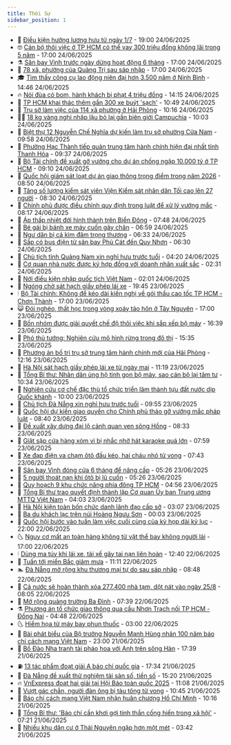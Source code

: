 ```yaml
---
title: Thời Sự
sidebar_position: 1
---
```


<!-- vnexpress-thoi-su:START -->
- 🦒 [Điều kiện hưởng lương hưu từ ngày 1/7](https://vnexpress.net/dieu-kien-huong-luong-huu-tu-ngay-1-7-4905723.html) - 19:00 24/06/2025
- 🤓 [Cán bộ thôi việc ở TP HCM có thể vay 300 triệu đồng không lãi trong 5 năm](https://vnexpress.net/can-bo-thoi-viec-o-tp-hcm-co-the-vay-300-trieu-dong-khong-lai-trong-5-nam-4905815.html) - 17:00 24/06/2025
- ⚗️ [Sân bay Vinh trước ngày dừng hoạt động 6 tháng](https://vnexpress.net/san-bay-vinh-truoc-ngay-dung-hoat-dong-6-thang-4905430.html) - 17:00 24/06/2025
- 🌊 [78 xã, phường của Quảng Trị sau sáp nhập](https://vnexpress.net/78-xa-phuong-cua-quang-tri-sau-sap-nhap-4899701.html) - 17:00 24/06/2025
- 🎓 [Tìm thấy công cụ lao động niên đại hơn 3.500 năm ở Ninh Bình](https://vnexpress.net/tim-thay-cong-cu-lao-dong-nien-dai-hon-3-500-nam-o-ninh-binh-4905781.html) - 14:46 24/06/2025
- 🔥 [Nói đùa có bom, hành khách bị phạt 4 triệu đồng](https://vnexpress.net/noi-dua-co-bom-hanh-khach-bi-phat-4-trieu-dong-4905797.html) - 14:15 24/06/2025
- 🦏 [TP HCM khai thác thêm gần 300 xe buýt &#39;sạch&#39;](https://vnexpress.net/tp-hcm-khai-thac-them-gan-300-xe-buyt-sach-4905770.html) - 10:49 24/06/2025
- 👺 [Trụ sở làm việc của 114 xã phường ở Hải Phòng](https://vnexpress.net/tru-so-lam-viec-cua-114-xa-phuong-o-hai-phong-4905535.html) - 10:16 24/06/2025
- 🧑‍🏫 [18 kg vàng nghi nhập lậu bỏ lại gần biên giới Campuchia](https://vnexpress.net/18-kg-vang-nghi-nhap-lau-bo-lai-gan-bien-gioi-campuchia-4905752.html) - 10:03 24/06/2025
- 🚦 [Biệt thự 12 Nguyễn Chế Nghĩa dự kiến làm trụ sở phường Cửa Nam](https://vnexpress.net/biet-thu-12-nguyen-che-nghia-du-kien-lam-tru-so-phuong-cua-nam-4905727.html) - 09:58 24/06/2025
- 🎉 [Phường Hạc Thành tiếp quản trung tâm hành chính hiện đại nhất tỉnh Thanh Hóa](https://vnexpress.net/phuong-hac-thanh-tiep-quan-trung-tam-hanh-chinh-hien-dai-nhat-tinh-thanh-hoa-4905525.html) - 09:37 24/06/2025
- 🦒 [Bộ Tài chính đề xuất gỡ vướng cho dự án chống ngập 10.000 tỷ ở TP HCM](https://vnexpress.net/bo-tai-chinh-de-xuat-go-vuong-cho-du-an-chong-ngap-10-000-ty-o-tp-hcm-4905719.html) - 09:10 24/06/2025
- 🤗 [Quốc hội giám sát loạt dự án giao thông trọng điểm trong năm 2026](https://vnexpress.net/quoc-hoi-giam-sat-loat-du-an-giao-thong-trong-diem-trong-nam-2026-4905637.html) - 08:50 24/06/2025
- 💼 [Tăng số lượng kiểm sát viên Viện Kiểm sát nhân dân Tối cao lên 27 người](https://vnexpress.net/tang-so-luong-kiem-sat-vien-vien-kiem-sat-nhan-dan-toi-cao-len-27-nguoi-4905649.html) - 08:30 24/06/2025
- 🤩 [Chính phủ được điều chỉnh quy định trong luật để xử lý vướng mắc](https://vnexpress.net/chinh-phu-duoc-dieu-chinh-quy-dinh-trong-luat-de-xu-ly-vuong-mac-4905667.html) - 08:17 24/06/2025
- 🤡 [Áp thấp nhiệt đới hình thành trên Biển Đông](https://vnexpress.net/ap-thap-nhiet-doi-hinh-thanh-tren-bien-dong-4905497.html) - 07:48 24/06/2025
- 💯 [Bé gái bị bánh xe máy cuốn gãy chân](https://vnexpress.net/be-gai-bi-banh-xe-may-cuon-gay-chan-4905605.html) - 06:59 24/06/2025
- 👺 [Ngư dân bị cá kìm đâm trọng thương](https://vnexpress.net/ngu-dan-bi-ca-kim-dam-trong-thuong-4905603.html) - 06:33 24/06/2025
- 🌮 [Sắp có bus điện từ sân bay Phù Cát đến Quy Nhơn](https://vnexpress.net/sap-co-bus-dien-tu-san-bay-phu-cat-den-quy-nhon-4905596.html) - 06:30 24/06/2025
- 🥸 [Chủ tịch tỉnh Quảng Nam xin nghỉ hưu trước tuổi](https://vnexpress.net/chu-tich-tinh-quang-nam-xin-nghi-huu-truoc-tuoi-4905521.html) - 04:20 24/06/2025
- 🐻 [Cơ quan nhà nước được ký hợp đồng với doanh nhân xuất sắc](https://vnexpress.net/co-quan-nha-nuoc-duoc-ky-hop-dong-voi-doanh-nhan-xuat-sac-4905396.html) - 02:31 24/06/2025
- 👀 [Nới điều kiện nhập quốc tịch Việt Nam](https://vnexpress.net/noi-dieu-kien-nhap-quoc-tich-viet-nam-4905389.html) - 02:01 24/06/2025
- 🤔 [Ngóng chờ sát hạch giấy phép lái xe](https://vnexpress.net/ngong-cho-sat-hach-giay-phep-lai-xe-4898890.html) - 19:45 23/06/2025
- 🕯 [Bộ Tài chính: Không để kéo dài kiến nghị về gói thầu cao tốc TP HCM - Chơn Thành](https://vnexpress.net/bo-tai-chinh-khong-de-keo-dai-kien-nghi-ve-goi-thau-cao-toc-tp-hcm-chon-thanh-4905272.html) - 17:00 23/06/2025
- 😺 [Đói nghèo, thất học trong vòng xoáy tảo hôn ở Tây Nguyên](https://vnexpress.net/doi-ngheo-that-hoc-trong-vong-xoay-tao-hon-o-tay-nguyen-4897214.html) - 17:00 23/06/2025
- 🦆 [Bốn nhóm được giải quyết chế độ thôi việc khi sắp xếp bộ máy](https://vnexpress.net/bon-nhom-duoc-giai-quyet-che-do-thoi-viec-khi-sap-xep-bo-may-4905331.html) - 16:39 23/06/2025
- 🧰 [Phó thủ tướng: Nghiên cứu mô hình rừng trong đô thị](https://vnexpress.net/pho-thu-tuong-nghien-cuu-mo-hinh-rung-trong-do-thi-4905319.html) - 15:35 23/06/2025
- 🦍 [Phương án bố trí trụ sở trung tâm hành chính mới của Hải Phòng](https://vnexpress.net/phuong-an-bo-tri-tru-so-trung-tam-hanh-chinh-moi-cua-hai-phong-4905228.html) - 12:16 23/06/2025
- 🧰 [Hà Nội sát hạch giấy phép lái xe từ ngày mai](https://vnexpress.net/ha-noi-sat-hach-giay-phep-lai-xe-tu-ngay-mai-4905269.html) - 11:19 23/06/2025
- 💃 [Tổng Bí thư: Nhân dân ủng hộ tinh gọn bộ máy, sao cán bộ lại tâm tư](https://vnexpress.net/tong-bi-thu-nhan-dan-ung-ho-tinh-gon-bo-may-sao-can-bo-lai-tam-tu-4905234.html) - 10:34 23/06/2025
- 🧰 [Nghiên cứu cơ chế đặc thù tổ chức triển lãm thành tựu đất nước dịp Quốc khánh](https://vnexpress.net/nghien-cuu-co-che-dac-thu-to-chuc-trien-lam-thanh-tuu-dat-nuoc-dip-quoc-khanh-4905177.html) - 10:00 23/06/2025
- 🚀 [Chủ tịch Đà Nẵng xin nghỉ hưu trước tuổi](https://vnexpress.net/chu-tich-da-nang-xin-nghi-huu-truoc-tuoi-4905237.html) - 09:55 23/06/2025
- 🎊 [Quốc hội dự kiến giao quyền cho Chính phủ tháo gỡ vướng mắc pháp luật](https://vnexpress.net/quoc-hoi-du-kien-giao-quyen-cho-chinh-phu-thao-go-vuong-mac-phap-luat-4905057.html) - 08:40 23/06/2025
- 🤭 [Đề xuất xây dựng đại lộ cảnh quan ven sông Hồng](https://vnexpress.net/de-xuat-xay-dung-dai-lo-canh-quan-ven-song-hong-4905076.html) - 08:33 23/06/2025
- 🤗 [Giật sập cửa hàng xóm vì bị nhắc nhở hát karaoke quá lớn](https://vnexpress.net/giat-sap-cua-hang-xom-vi-bi-nhac-nho-hat-karaoke-qua-lon-4905148.html) - 07:59 23/06/2025
- 🌈 [Xe đạp điện va chạm ôtô đầu kéo, hai cháu nhỏ tử vong](https://vnexpress.net/xe-dap-dien-va-cham-oto-dau-keo-hai-chau-nho-tu-vong-4905100.html) - 07:43 23/06/2025
- 🦣 [Sân bay Vinh đóng cửa 6 tháng để nâng cấp](https://vnexpress.net/san-bay-vinh-dong-cua-6-thang-de-nang-cap-4905048.html) - 05:26 23/06/2025
- 🎡 [5 người thoát nạn khi ôtô bị lũ cuốn](https://vnexpress.net/5-nguoi-thoat-nan-khi-oto-bi-lu-cuon-4905039.html) - 05:26 23/06/2025
- 🦏 [Quy hoạch 9 khu chức năng phía đông TP HCM](https://vnexpress.net/quy-hoach-9-khu-chuc-nang-phia-dong-tp-hcm-4905056.html) - 04:56 23/06/2025
- 🎊 [Tổng Bí thư trao quyết định thành lập Cơ quan Ủy ban Trung ương MTTQ Việt Nam](https://vnexpress.net/tong-bi-thu-trao-quyet-dinh-thanh-lap-co-quan-uy-ban-trung-uong-mttq-viet-nam-4905018.html) - 04:03 23/06/2025
- 🫶 [Hà Nội kiện toàn bốn chức danh lãnh đạo cấp sở](https://vnexpress.net/ha-noi-kien-toan-bon-chuc-danh-lanh-dao-cap-so-4904950.html) - 03:07 23/06/2025
- 🤔 [Ba du khách lạc trên núi Hoàng Ngưu Sơn](https://vnexpress.net/ba-du-khach-lac-tren-nui-hoang-nguu-son-4904866.html) - 00:03 23/06/2025
- 🤠 [Quốc hội bước vào tuần làm việc cuối cùng của kỳ họp dài kỷ lục](https://vnexpress.net/quoc-hoi-buoc-vao-tuan-lam-viec-cuoi-cung-cua-ky-hop-dai-ky-luc-4904812.html) - 22:00 22/06/2025
- 🌜 [Nguy cơ mất an toàn hàng không từ vật thể bay không người lái](https://vnexpress.net/nguy-co-mat-an-toan-hang-khong-tu-vat-the-bay-khong-nguoi-lai-4902895.html) - 17:00 22/06/2025
- 🕯 [Dùng ma túy khi lái xe, tài xế gây tai nạn liên hoàn](https://vnexpress.net/dung-ma-tuy-khi-lai-xe-tai-xe-gay-tai-nan-lien-hoan-4904802.html) - 12:40 22/06/2025
- 🤔 [Tuần tới miền Bắc giảm mưa](https://vnexpress.net/tuan-toi-mien-bac-giam-mua-4904778.html) - 11:11 22/06/2025
- 🏊 [Đà Nẵng mở rộng khu thương mại tự do sau sáp nhập](https://vnexpress.net/da-nang-mo-rong-khu-thuong-mai-tu-do-sau-sap-nhap-4904753.html) - 08:48 22/06/2025
- 🌮 [Cả nước sẽ hoàn thành xóa 277.400 nhà tạm, dột nát vào ngày 25/8](https://vnexpress.net/ca-nuoc-se-hoan-thanh-xoa-277-400-nha-tam-dot-nat-vao-ngay-25-8-4904732.html) - 08:05 22/06/2025
- 🫣 [Mở rộng quảng trường Ba Đình](https://vnexpress.net/mo-rong-quang-truong-ba-dinh-4904717.html) - 07:39 22/06/2025
- ⚗️ [Phương án tổ chức giao thông qua cầu Nhơn Trạch nối TP HCM - Đồng Nai](https://vnexpress.net/phuong-an-to-chuc-giao-thong-qua-cau-nhon-trach-noi-tp-hcm-dong-nai-4904706.html) - 04:48 22/06/2025
- 🌜 [Hiểm họa từ máy bay phun thuốc](https://vnexpress.net/hiem-hoa-tu-may-bay-phun-thuoc-4904350.html) - 03:00 22/06/2025
- 🌁 [Bài phát biểu của Bộ trưởng Nguyễn Mạnh Hùng nhân 100 năm báo chí cách mạng Việt Nam](https://vnexpress.net/bai-phat-bieu-cua-bo-truong-nguyen-manh-hung-nhan-100-nam-bao-chi-cach-mang-viet-nam-4904549.html) - 23:00 21/06/2025
- 🐲 [Bồ Đào Nha tranh tài pháo hoa với Anh trên sông Hàn](https://vnexpress.net/bo-dao-nha-tranh-tai-phao-hoa-voi-anh-tren-song-han-4904628.html) - 17:39 21/06/2025
- ⛽️ [13 tác phẩm đoạt giải A báo chí quốc gia](https://vnexpress.net/13-tac-pham-doat-giai-a-bao-chi-quoc-gia-4904619.html) - 17:34 21/06/2025
- 🗽 [Đà Nẵng đề xuất thử nghiệm tài sản số, tiền số](https://vnexpress.net/da-nang-de-xuat-thu-nghiem-tai-san-so-tien-so-4904592.html) - 15:20 21/06/2025
- 🔥 [VnExpress đoạt hai giải tại Hội Báo toàn quốc 2025](https://vnexpress.net/vnexpress-doat-hai-giai-tai-hoi-bao-toan-quoc-2025-4904562.html) - 11:08 21/06/2025
- 💯 [Vượt gác chắn, người đàn ông bị tàu tông tử vong](https://vnexpress.net/vuot-gac-chan-nguoi-dan-ong-bi-tau-tong-tu-vong-4904542.html) - 10:45 21/06/2025
- 🦆 [Báo chí cách mạng Việt Nam nhận huân chương Hồ Chí Minh](https://vnexpress.net/bao-chi-cach-mang-viet-nam-nhan-huan-chuong-ho-chi-minh-4904508.html) - 10:16 21/06/2025
- 🫣 [Tổng Bí thư: &#39;Báo chí cần khơi gợi tinh thần cống hiến trong xã hội&#39;](https://vnexpress.net/tong-bi-thu-bao-chi-can-khoi-goi-tinh-than-cong-hien-trong-xa-hoi-4904392.html) - 07:21 21/06/2025
- 🤡 [Nhiều khu dân cư ở Thái Nguyên ngập hơn một mét](https://vnexpress.net/nhieu-khu-dan-cu-o-thai-nguyen-ngap-hon-mot-met-4904444.html) - 03:42 21/06/2025<!-- vnexpress-thoi-su:END -->